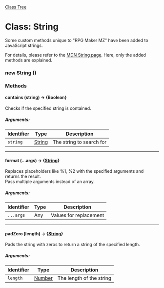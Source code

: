 [Class Tree](index.md)

# Class: String

Some custom methods unique to "RPG Maker MZ" have been added to JavaScript strings.

For details, please refer to the [MDN String page](https://developer.mozilla.org/ja/docs/Web/JavaScript/Reference/Global_Objects/String). 
Here, only the added methods are explained.

### new String ()

### Methods

#### contains (string) → {Boolean}
Checks if the specified string is contained.

##### Arguments:

| Identifier | Type       | Description         |
|------------|------------|---------------------|
| `string`   | [String](String.md) | The string to search for |

---

#### format (...args) → {[String](String.md)}
Replaces placeholders like %1, %2 with the specified arguments and returns the result.<br />
Pass multiple arguments instead of an array.

##### Arguments:

| Identifier | Type  | Description          |
|------------|-------|----------------------|
| `...args`  | Any   | Values for replacement |

---

#### padZero (length) → {[String](String.md)}
Pads the string with zeros to return a string of the specified length.

##### Arguments:

| Identifier | Type          | Description        |
|------------|---------------|--------------------|
| `length`   | [Number](Number.md) | The length of the string |
